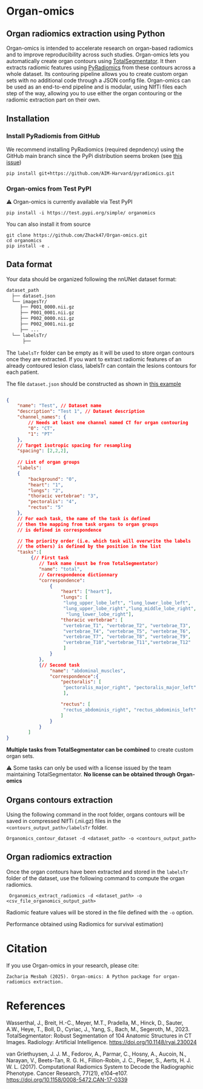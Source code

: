 # Organ-omics

## Organ radiomics extraction using Python
Organ-omics is intended to accelerate research on organ-based radiomics and to improve reproducibility across such studies.
Organ-omics lets you automatically create organ contours using [TotalSegmentator](https://github.com/wasserth/TotalSegmentator). It then extracts radiomic features using [PyRadiomics](https://github.com/AIM-Harvard/pyradiomics/) from these contours across a whole dataset. Its contouring pipeline allows you to create custom organ sets with no additional code through a JSON config file. Organ-omics can be used as an end-to-end pipeline and is modular, using NIfTi files each step of the way, allowing you to use either the organ contouring or the radiomic extraction part on their own.

## Installation

### Install PyRadiomis from GitHub

We recommend installing PyRadiomics (required depndency) using the GitHub main branch since the PyPi distribution seems broken (see [this issue](https://github.com/AIM-Harvard/pyradiomics/issues/900))

`pip install git+https://github.com/AIM-Harvard/pyradiomics.git`

### Organ-omics from Test PyPI

⚠️ Organ-omics is currently available via Test PyPI

`pip install -i https://test.pypi.org/simple/ organomics`

You can also install it from source

```
git clone https://github.com/Zhack47/Organ-omics.git
cd organomics
pip install -e .
```

## Data format

Your data should be organized following the nnUNet dataset format:

```bash
dataset_path
  ├── dataset.json
  └── imagesTr/
     ├── P001_0000.nii.gz
     ├── P001_0001.nii.gz
     ├── P002_0000.nii.gz
     ├── P002_0001.nii.gz
     ├── ...
  └── labelsTr/ 
      ├── 
```

The `labelsTr` folder can be empty as it will be used to store organ contours once they are extracted. If you want to extract radiomic features of an already contoured lesion class, labelsTr can contain the lesions contours for each patient.

 

The file `dataset.json` should be constructed as shown in [this example](https://raw.githubusercontent.com/Zhack47/Organ-omics/refs/heads/main/data/Dataset001_Test/dataset.json)

```json

{
    "name": "Test", // Dataset name
    "description": "Test 1", // Dataset description
    "channel_names": {
        // Needs at least one channel named CT for organ contouring
        "0": "CT", 
        "1": "PT"
    },
    // Target isotropic spacing for resampling
    "spacing": [2,2,2],
    
    // List of organ groups
    "labels":
    {
        "background": "0",
        "heart": "1",
        "lungs": "2",
        "thoracic vertebrae": "3",
        "pectoralis": "4",
        "rectus": "5"
    },
    // For each task, the name of the task is defined
    // then the mapping from task organs to organ groups
    // is defined in correspondence

    // The priority order (i.e. which task will overwrite the labels 
    // the others) is defined by the position in the list
    "tasks":[
         {// First task
            // Task name (must be from TotalSegmentator)
            "name": "total",
            // Correspondence dictionnary
            "correspondence":
                {
                    "heart": ["heart"],
                    "lungs": [
                     "lung_upper_lobe_left", "lung_lower_lobe_left",
                     "lung_upper_lobe_right","lung_middle_lobe_right",
                      "lung_lower_lobe_right"],
                    "thoracic vertebrae": [
                     "vertebrae_T1", "vertebrae_T2", "vertebrae_T3",
                     "vertebrae_T4", "vertebrae_T5", "vertebrae_T6",
                     "vertebrae_T7", "vertebrae_T8", "vertebrae_T9",
                     "vertebrae_T10","vertebrae_T11","vertebrae_T12"
                     ]
                }
            },
            {// Second task
                "name": "abdominal_muscles", 
                "correspondence":{
                    "pectoralis": [
                     "pectoralis_major_right", "pectoralis_major_left"
                     ],

                    "rectus": [
                     "rectus_abdominis_right", "rectus_abdominis_left"
                    ]
                }
            }
        ]
}

```

**Multiple tasks from TotalSegmentator can be combined** to create custom organ sets.

⚠️ Some tasks can only be used with a license issued by the team maintaining TotalSegmentator. **No license can be obtained through Organ-omics**

## Organs contours extraction

Using the following command in the root folder, organs contours will be saved in compressed NIfTi (.nii.gz) files  in the `<contours_output_path>/labelsTr` folder.

```Organomics_contour_dataset -d <dataset_path> -o <contours_output_path>```

## Organ radiomics extraction

Once the organ contours have been extracted and stored in the `labelsTr` folder of the dataset, use the following command to compute the organ radiomics.

``` Organomics_extract_radiomics -d <dataset_path> -o <csv_file_organomics_output_path>```

Radiomic feature values will be stored in the file defined with the `-o` option.



[//]: <> (## Results on the HECKTOR22 dataset)

[//]: <> (![Performance using Organ-omics for survival estimation]data/imgs/Organomics_performance.png)
[//]: <> (Performance obtained using Organ-omics for survival estimation)

[//]: <> (![Performance using Radiomics for survival estimation]data/imgs/Radiomics_performance.png)
Performance obtained using Radiomics for survival estimation)


# Citation

If you use Organ-omics in your research, please cite:

```
Zacharia Mesbah (2025). Organ-omics: A Python package for organ-radiomics extraction.
```

# References

Wasserthal, J., Breit, H.-C., Meyer, M.T., Pradella, M., Hinck, D., Sauter, A.W., Heye, T., Boll, D., Cyriac, J., Yang, S., Bach, M., Segeroth, M., 2023. TotalSegmentator: Robust Segmentation of 104 Anatomic Structures in CT Images. Radiology: Artificial Intelligence. https://doi.org/10.1148/ryai.230024

van Griethuysen, J. J. M., Fedorov, A., Parmar, C., Hosny, A., Aucoin, N., Narayan, V., Beets-Tan, R. G. H., Fillion-Robin, J. C., Pieper, S., Aerts, H. J. W. L. (2017). Computational Radiomics System to Decode the Radiographic Phenotype. Cancer Research, 77(21), e104–e107. https://doi.org/10.1158/0008-5472.CAN-17-0339